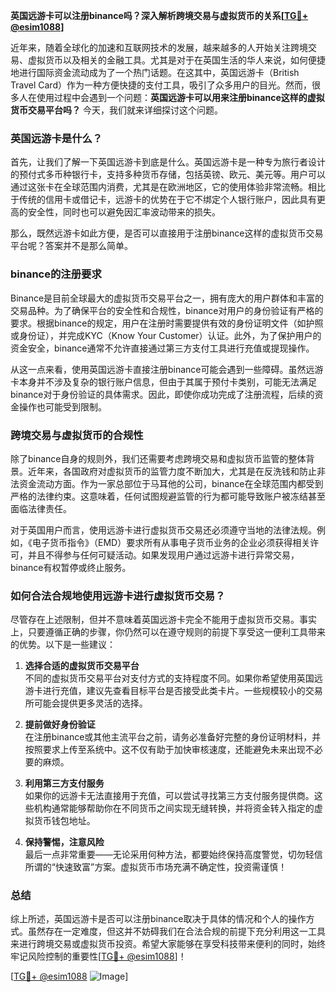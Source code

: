 **英国远游卡可以注册binance吗？深入解析跨境交易与虚拟货币的关系[[TG💪+ @esim1088](https://t.me/s/esim1088)]**

近年来，随着全球化的加速和互联网技术的发展，越来越多的人开始关注跨境交易、虚拟货币以及相关的金融工具。尤其是对于在英国生活的华人来说，如何便捷地进行国际资金流动成为了一个热门话题。在这其中，英国远游卡（British Travel Card）作为一种方便快捷的支付工具，吸引了众多用户的目光。然而，很多人在使用过程中会遇到一个问题：**英国远游卡可以用来注册binance这样的虚拟货币交易平台吗？** 今天，我们就来详细探讨这个问题。

### 英国远游卡是什么？

首先，让我们了解一下英国远游卡到底是什么。英国远游卡是一种专为旅行者设计的预付式多币种银行卡，支持多种货币存储，包括英镑、欧元、美元等。用户可以通过这张卡在全球范围内消费，尤其是在欧洲地区，它的使用体验非常流畅。相比于传统的信用卡或借记卡，远游卡的优势在于它不绑定个人银行账户，因此具有更高的安全性，同时也可以避免因汇率波动带来的损失。

那么，既然远游卡如此方便，是否可以直接用于注册binance这样的虚拟货币交易平台呢？答案并不是那么简单。

### binance的注册要求

Binance是目前全球最大的虚拟货币交易平台之一，拥有庞大的用户群体和丰富的交易品种。为了确保平台的安全性和合规性，binance对用户的身份验证有严格的要求。根据binance的规定，用户在注册时需要提供有效的身份证明文件（如护照或身份证），并完成KYC（Know Your Customer）认证。此外，为了保护用户的资金安全，binance通常不允许直接通过第三方支付工具进行充值或提现操作。

从这一点来看，使用英国远游卡直接注册binance可能会遇到一些障碍。虽然远游卡本身并不涉及复杂的银行账户信息，但由于其属于预付卡类别，可能无法满足binance对于身份验证的具体需求。因此，即使你成功完成了注册流程，后续的资金操作也可能受到限制。

### 跨境交易与虚拟货币的合规性

除了binance自身的规则外，我们还需要考虑跨境交易和虚拟货币监管的整体背景。近年来，各国政府对虚拟货币的监管力度不断加大，尤其是在反洗钱和防止非法资金流动方面。作为一家总部位于马耳他的公司，binance在全球范围内都受到严格的法律约束。这意味着，任何试图规避监管的行为都可能导致账户被冻结甚至面临法律责任。

对于英国用户而言，使用远游卡进行虚拟货币交易还必须遵守当地的法律法规。例如，《电子货币指令》（EMD）要求所有从事电子货币业务的企业必须获得相关许可，并且不得参与任何可疑活动。如果发现用户通过远游卡进行异常交易，binance有权暂停或终止服务。

### 如何合法合规地使用远游卡进行虚拟货币交易？

尽管存在上述限制，但并不意味着英国远游卡完全不能用于虚拟货币交易。事实上，只要遵循正确的步骤，你仍然可以在遵守规则的前提下享受这一便利工具带来的优势。以下是一些建议：

1. **选择合适的虚拟货币交易平台**  
   不同的虚拟货币交易平台对支付方式的支持程度不同。如果你希望使用英国远游卡进行充值，建议先查看目标平台是否接受此类卡片。一些规模较小的交易所可能会提供更多灵活的选择。

2. **提前做好身份验证**  
   在注册binance或其他主流平台之前，请务必准备好完整的身份证明材料，并按照要求上传至系统中。这不仅有助于加快审核速度，还能避免未来出现不必要的麻烦。

3. **利用第三方支付服务**  
   如果你的远游卡无法直接用于充值，可以尝试寻找第三方支付服务提供商。这些机构通常能够帮助你在不同货币之间实现无缝转换，并将资金转入指定的虚拟货币钱包地址。

4. **保持警惕，注意风险**  
   最后一点非常重要——无论采用何种方法，都要始终保持高度警觉，切勿轻信所谓的“快速致富”方案。虚拟货币市场充满不确定性，投资需谨慎！

### 总结

综上所述，英国远游卡是否可以注册binance取决于具体的情况和个人的操作方式。虽然存在一定难度，但这并不妨碍我们在合法合规的前提下充分利用这一工具来进行跨境交易或虚拟货币投资。希望大家能够在享受科技带来便利的同时，始终牢记风险控制的重要性[[TG💪+ @esim1088](https://t.me/s/esim1088)]！

[[TG💪+ @esim1088](https://t.me/s/esim1088) ![Image](https://i.postimg.cc/4NQfJmqS/Snipaste-2025-05-13-00-14-12.png)]